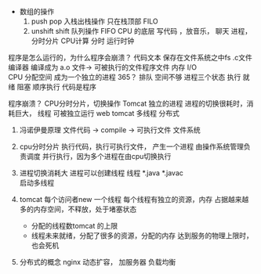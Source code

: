- 数组的操作
   1. push  pop  入栈出栈操作
      只在栈顶部   FILO
   2. unshift  shift 队列操作
   FIFO 
   CPU 的底层
   写代码  ，放音乐， 聊天
   进程，分时分片
   CPU计算  分时  运行时钟 

程序是怎么运行的，为什么程序会崩溃？
代码文本 保存在文件系统之中fs 
.c文件 编译器 编译成为 a.o 文件-> 可被执行的文件程序文件
内存 I/O  
CPU  分配空间  成为一个独立的进程
365？ 
排队     空间不够
进程三个状态 
执行  就绪   阻塞
顺序执行 
代码是程序 

程序崩溃？
CPU分时分片，切换操作
Tomcat      独立的进程
进程的切换很耗时，消耗巨大，
线程   可被独立运行
web
tomcat 多线程
分布式
1. 冯诺伊曼原理
    文件代码 -> compile -> 可执行文件  文件系统

2. cpu分时分片
   执行代码，执行可执行文件， 产生一个进程  由操作系统管理负责调度
   并行执行，因为多个进程在由cpu切换执行

3. 进程切换消耗大
   进程可以创建线程
   线程 
   *.java  *.javac  
   启动多线程

4. tomcat 
   每个访问者new 一个线程
   每个线程有独立的资源，内存
   占据越来越多的内存空间，不释放，处于堵塞状态
   - 分配的线程数tomcat 的上限
   - 线程未来就绪，分配了很多的资源，分配的内存 达到服务的物理上限时，也会死机

5. 分布式的概念 
   nginx 动态扩容，
   加服务器 负载均衡 